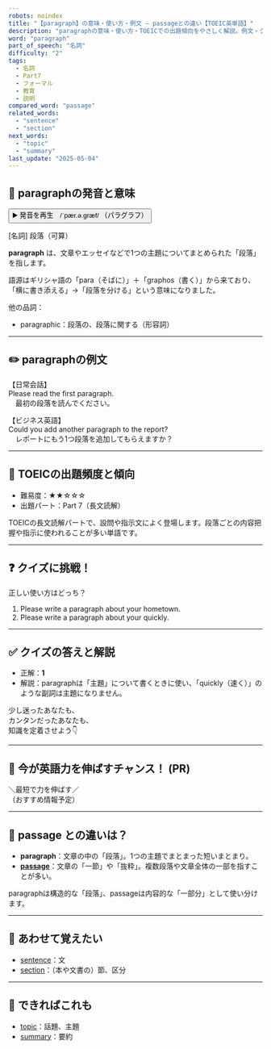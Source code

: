 ```yaml
---
robots: noindex
title: "【paragraph】の意味・使い方・例文 ― passageとの違い【TOEIC英単語】"
description: "paragraphの意味・使い方・TOEICでの出題傾向をやさしく解説。例文・クイズ付きでpassageとの違いもわかりやすく学べます。"
word: "paragraph"
part_of_speech: "名詞"
difficulty: "2"
tags:
  - 名詞
  - Part7
  - フォーマル
  - 教育
  - 説明
compared_word: "passage"
related_words:
  - "sentence"
  - "section"
next_words:
  - "topic"
  - "summary"
last_update: "2025-05-04"
---
```


## 🔰 paragraphの発音と意味

<button class="play-audio" onclick="playTTS('paragraph')">
  <span class="play-audio-main">
    ▶️ 発音を再生　/ˈpær.ə.ɡræf/
  </span>
  <span class="play-audio-sub">
    （パラグラフ）
  </span>
</button>

[名詞] 段落（可算）

**paragraph** は、文章やエッセイなどで1つの主題についてまとめられた「段落」を指します。

語源はギリシャ語の「para（そばに）」＋「graphos（書く）」から来ており、「横に書き添える」→「段落を分ける」という意味になりました。

他の品詞：  
- paragraphic：段落の、段落に関する（形容詞）

---

## ✏️ paragraphの例文

【日常会話】  
Please read the first paragraph.  
　最初の段落を読んでください。

【ビジネス英語】  
Could you add another paragraph to the report?  
　レポートにもう1つ段落を追加してもらえますか？

---

## 🎯 TOEICの出題頻度と傾向

- 難易度：★★☆☆☆
- 出題パート：Part 7（長文読解）

TOEICの長文読解パートで、設問や指示文によく登場します。段落ごとの内容把握や指示に使われることが多い単語です。

---

## ❓ クイズに挑戦！

正しい使い方はどっち？

1. Please write a paragraph about your hometown.  
2. Please write a paragraph about your quickly.

---

## ✅ クイズの答えと解説

- 正解：**1**
- 解説：paragraphは「主題」について書くときに使い、「quickly（速く）」のような副詞は主題になりません。

少し迷ったあなたも、  
カンタンだったあなたも、  
知識を定着させよう👇️

---

## 🚀 今が英語力を伸ばすチャンス！ (PR)

<div class="info-center">
＼最短で力を伸ばす／<br>  
（おすすめ情報予定）
</div>

---

## 🤔  passage との違いは？

- **paragraph**：文章の中の「段落」。1つの主題でまとまった短いまとまり。
- **[passage](/word/passage/)**：文章の「一節」や「抜粋」。複数段落や文章全体の一部を指すことが多い。

paragraphは構造的な「段落」、passageは内容的な「一部分」として使い分けます。

---

## 🧩 あわせて覚えたい

- [sentence](/word/sentence/)：文
- [section](/word/section/)：（本や文書の）節、区分

---

## 📖 できればこれも

- [topic](/word/topic/)：話題、主題
- [summary](/word/summary/)：要約

<!-- cvid: aid10_bid01 -->

